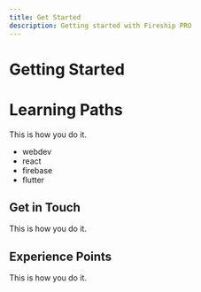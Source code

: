 ```yaml
---
title: Get Started
description: Getting started with Fireship PRO
---
```


# Getting Started

# Learning Paths

This is how you do it. 

- webdev
- react
- firebase
- flutter 


## Get in Touch

This is how you do it. 


## Experience Points


This is how you do it. 
